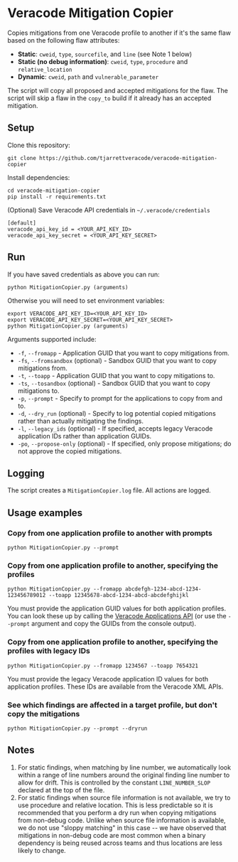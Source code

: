# Veracode Mitigation Copier

Copies mitigations from one Veracode profile to another if it's the same flaw based on the following flaw attributes:

- **Static**: `cweid`, `type`, `sourcefile`, and `line` (see Note 1 below)
- **Static (no debug information)**: `cweid`, `type`, `procedure` and `relative_location`
- **Dynamic**: `cweid`, `path` and `vulnerable_parameter`

The script will copy all proposed and accepted mitigations for the flaw. The script will skip a flaw in the `copy_to` build if it already has an accepted mitigation.

## Setup

Clone this repository:

    git clone https://github.com/tjarrettveracode/veracode-mitigation-copier

Install dependencies:

    cd veracode-mitigation-copier
    pip install -r requirements.txt

(Optional) Save Veracode API credentials in `~/.veracode/credentials`

    [default]
    veracode_api_key_id = <YOUR_API_KEY_ID>
    veracode_api_key_secret = <YOUR_API_KEY_SECRET>

## Run

If you have saved credentials as above you can run:

    python MitigationCopier.py (arguments)

Otherwise you will need to set environment variables:

    export VERACODE_API_KEY_ID=<YOUR_API_KEY_ID>
    export VERACODE_API_KEY_SECRET=<YOUR_API_KEY_SECRET>
    python MitigationCopier.py (arguments)

Arguments supported include:

- `-f`, `--fromapp` - Application GUID that you want to copy mitigations from.
- `-fs`, `--fromsandbox` (optional) - Sandbox GUID that you want to copy mitigations from.
- `-t`, `--toapp` - Application GUID that you want to copy mitigations to.
- `-ts`, `--tosandbox` (optional) - Sandbox GUID that you want to copy mitigations to.
- `-p`, `--prompt` - Specify to prompt for the applications to copy from and to.
- `-d`, `--dry_run` (optional) - Specify to log potential copied mitigations rather than actually mitigating the findings.
- `-l`, `--legacy_ids` (optional) - If specified, accepts legacy Veracode application IDs rather than application GUIDs.
- `-po`, `--propose-only` (optional) - If specified, only propose mitigations; do not approve the copied mitigations.

## Logging

The script creates a `MitigationCopier.log` file. All actions are logged.

## Usage examples

### Copy from one application profile to another with prompts

    python MitigationCopier.py --prompt

### Copy from one application profile to another, specifying the profiles

    python MitigationCopier.py --fromapp abcdefgh-1234-abcd-1234-123456789012 --toapp 12345678-abcd-1234-abcd-abcdefghijkl

You must provide the application GUID values for both application profiles. You can look these up by calling the [Veracode Applications API](https://help.veracode.com/r/c_apps_intro) (or use the `--prompt` argument and copy the GUIDs from the console output).

### Copy from one application profile to another, specifying the profiles with legacy IDs

    python MitigationCopier.py --fromapp 1234567 --toapp 7654321

You must provide the legacy Veracode application ID values for both application profiles. These IDs are available from the Veracode XML APIs.

### See which findings are affected in a target profile, but don't copy the mitigations

    python MitigationCopier.py --prompt --dryrun

## Notes

1. For static findings, when matching by line number, we automatically look within a range of line numbers around the original finding line number to allow for drift. This is controlled by the constant `LINE_NUMBER_SLOP` declared at the top of the file.
2. For static findings when source file information is not available, we try to use procedure and relative location. This is less predictable so it is recommended that you perform a dry run when copying mitigations from non-debug code. Unlike when source file information is available, we do not use "sloppy matching" in this case -- we have observed that mitigations in non-debug code are most common when a binary dependency is being reused across teams and thus locations are less likely to change.
